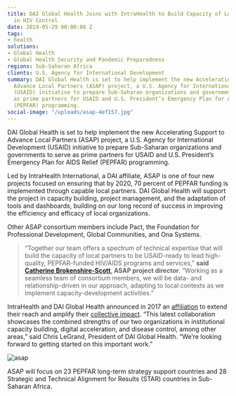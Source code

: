 ```yaml
---
title: DAI Global Health Joins with IntraHealth to Build Capacity of Local Partners
  in HIV Control
date: 2019-05-29 00:00:00 Z
tags:
- health
solutions:
- Global Health
- Global Health Security and Pandemic Preparedness
regions: Sub-Saharan Africa
clients: U.S. Agency for International Development
summary: DAI Global Health is set to help implement the new Accelerating Support to
  Advance Local Partners (ASAP) project, a U.S. Agency for International Development
  (USAID) initiative to prepare Sub-Saharan organizations and governments to serve
  as prime partners for USAID and U.S. President’s Emergency Plan for AIDS Relief
  (PEPFAR) programming.
social-image: "/uploads/asap-4ef157.jpg"
---
```


DAI Global Health is set to help implement the new Accelerating Support to Advance Local Partners (ASAP) project, a U.S. Agency for International Development (USAID) initiative to prepare Sub-Saharan organizations and governments to serve as prime partners for USAID and U.S. President’s Emergency Plan for AIDS Relief (PEPFAR) programming.

Led by IntraHealth International, a DAI affiliate, ASAP is one of four new projects focused on ensuring that by 2020, 70 percent of PEPFAR funding is implemented through capable local partners. DAI Global Health will support the project in capacity building, project management, and the adaptation of tools and dashboards, building on our long record of success in improving the efficiency and efficacy of local organizations. 

Other ASAP consortium members include Pact, the Foundation for Professional Development, Global Communities, and Ona Systems.

> “Together our team offers a spectrum of technical expertise that will build the capacity of local partners to be USAID-ready to lead high-quality, PEPFAR-funded HIV/AIDS programs and services,” **said [Catherine Brokenshire-Scott](https://www.intrahealth.org/news/intrahealth-work-local-african-partners-road-self-reliance-and-hiv-epidemic-control), ASAP project director**. “Working as a seamless team of consortium members, we will be data- and relationship-driven in our approach, adapting to local contexts as we implement capacity-development activities.”

IntraHealth and DAI Global Health announced in 2017 an [affiliation](https://www.dai.com/news/dai-and-intrahealth-join-forces-to-amplify-global-health-impact) to extend their reach and amplify their [collective impact](https://www.dai.com/news/dai-team-and-indonesian-government-launch-usaid-program-maternal-and-newborn-mortality). “This latest collaboration showcases the combined strengths of our two organizations in institutional capacity building, digital acceleration, and disease control, among other areas,” said Chris LeGrand, President of DAI Global Health. “We’re looking forward to getting started on this important work.”

![asap](/uploads/asap-4ef157.jpg) 

ASAP will focus on 23 PEPFAR long-term strategy support countries and 28 Strategic and Technical Alignment for Results (STAR) countries in Sub-Saharan Africa.
